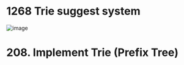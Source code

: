 # 1268 Trie suggest system
![image](https://user-images.githubusercontent.com/43394670/172247179-85509431-c160-4a58-8979-fb5eea98cebb.png)

# 208. Implement Trie (Prefix Tree)
